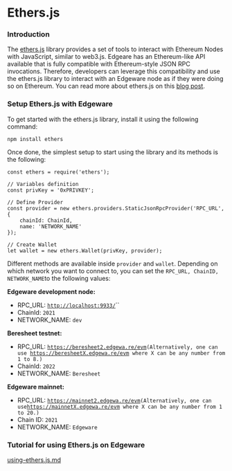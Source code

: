 # Ethers.js

### Introduction

The [ethers.js](https://docs.ethers.io) library provides a set of tools to interact with Ethereum Nodes with JavaScript, similar to web3.js. Edgeare has an Ethereum-like API available that is fully compatible with Ethereum-style JSON RPC invocations. Therefore, developers can leverage this compatibility and use the ethers.js library to interact with an Edgeware node as if they were doing so on Ethereum. You can read more about ethers.js on this [blog post](https://medium.com/l4-media/announcing-ethers-js-a-web3-alternative-6f134fdd06f3).

### Setup Ethers.js with Edgeware

To get started with the ethers.js library, install it using the following command:

```
npm install ethers
```

Once done, the simplest setup to start using the library and its methods is the following:

```
const ethers = require('ethers');

// Variables definition
const privKey = '0xPRIVKEY';

// Define Provider
const provider = new ethers.providers.StaticJsonRpcProvider('RPC_URL', {
    chainId: ChainId,
    name: 'NETWORK_NAME'
});

// Create Wallet
let wallet = new ethers.Wallet(privKey, provider);
```

Different methods are available inside `provider` and `wallet`. Depending on which network you want to connect to, you can set the `RPC_URL, ChainID, NETWORK_NAME`to the following values:

**Edgeware development node:**

- RPC_URL: [`http://localhost:9933/`](http://localhost:9933)``
- ChainId: `2021`
- NETWORK_NAME: `dev`

**Beresheet testnet:**

- RPC_URL: [`https://beresheet2.edgewa.re/evm`](https://beresheet2.edgewa.re/evm)`(Alternatively, one can use `[`https://beresheetX.edgewa.re/evm`](https://beresheetx.edgewa.re/evm)` where X can be any number from 1 to 8.)`
- ChainId: `2022`
- NETWORK_NAME: `Beresheet`

**Edgeware mainnet:**

- RPC_URL: [`https://mainnet2.edgewa.re/evm`](https://mainnet2.edgewa.re/evm)`(Alternatively, one can use`[`https://mainnetX.edgewa.re/evm`](https://mainnetx.edgewa.re/evm)` where X can be any number from 1 to 20.)`
- Chain ID: `2021`
- NETWORK_NAME: `Edgeware`

### Tutorial for using Ethers.js on Edgeware

[using-ethers.js.md](development/develop/smart-contracts/evm-smart-contracts/tutorials/evm-basics/using-ethers.js.md)

